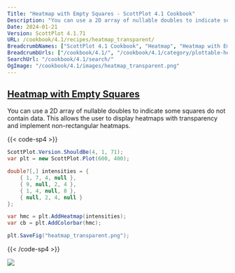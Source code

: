 ```yaml
---
Title: "Heatmap with Empty Squares - ScottPlot 4.1 Cookbook"
Description: "You can use a 2D array of nullable doubles to indicate some squares do not contain data. This allows the user to display heatmaps with transparency and implement non-rectangular heatmaps."
Date: 2024-01-21
Version: ScottPlot 4.1.71
URL: /cookbook/4.1/recipes/heatmap_transparent/
BreadcrumbNames: ["ScottPlot 4.1 Cookbook", "Heatmap", "Heatmap with Empty Squares"]
BreadcrumbUrls: ["/cookbook/4.1/", "/cookbook/4.1/category/plottable-heatmap", "/cookbook/4.1/recipes/heatmap_transparent/"]
SearchUrl: "/cookbook/4.1/search/"
OgImage: "/cookbook/4.1/images/heatmap_transparent.png"
---
```


<h2><a id='heatmap-with-empty-squares' href='/cookbook/4.1/recipes/heatmap_transparent/'>Heatmap with Empty Squares</a></h2>

You can use a 2D array of nullable doubles to indicate some squares do not contain data. This allows the user to display heatmaps with transparency and implement non-rectangular heatmaps.

{{< code-sp4 >}}

```cs
ScottPlot.Version.ShouldBe(4, 1, 71);
var plt = new ScottPlot.Plot(600, 400);

double?[,] intensities = {
    { 1, 7, 4, null },
    { 9, null, 2, 4 },
    { 1, 4, null, 8 },
    { null, 2, 4, null }
};

var hmc = plt.AddHeatmap(intensities);
var cb = plt.AddColorbar(hmc);

plt.SaveFig("heatmap_transparent.png");
```

{{< /code-sp4 >}}

<img src='../../images/heatmap_transparent.png' class='d-block mx-auto my-5' />


